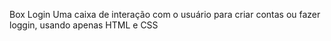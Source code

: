 Box Login
Uma caixa de interação com o usuário para criar contas ou fazer loggin, usando apenas HTML e CSS

